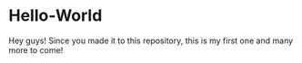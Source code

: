 # Hello-World

Hey guys!
Since you made it to this repository, this is my first one and many more to come!
